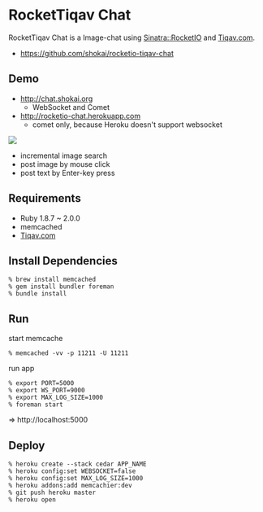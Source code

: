 RocketTiqav Chat
================
RocketTiqav Chat is a Image-chat using [Sinatra::RocketIO](https://github.com/shokai/rocketio-chat-sample) and [Tiqav.com](http://tiqav.com).

- https://github.com/shokai/rocketio-tiqav-chat


Demo
----
- http://chat.shokai.org
  - WebSocket and Comet
- http://rocketio-chat.herokuapp.com
  - comet only, because Heroku doesn't support websocket

<img src="http://shokai.org/archive/file/cf16be2d576ea548e92a3c1fc812fb66.gif">

- incremental image search
- post image by mouse click
- post text by Enter-key press

Requirements
------------
- Ruby 1.8.7 ~ 2.0.0
- memcached
- [Tiqav.com](http://tiqav.com)


Install Dependencies
--------------------

    % brew install memcached
    % gem install bundler foreman
    % bundle install


Run
---

start memcache

    % memcached -vv -p 11211 -U 11211

run app

    % export PORT=5000
    % export WS_PORT=9000
    % export MAX_LOG_SIZE=1000
    % foreman start

=> http://localhost:5000


Deploy
------

    % heroku create --stack cedar APP_NAME
    % heroku config:set WEBSOCKET=false
    % heroku config:set MAX_LOG_SIZE=1000
    % heroku addons:add memcachier:dev
    % git push heroku master
    % heroku open
